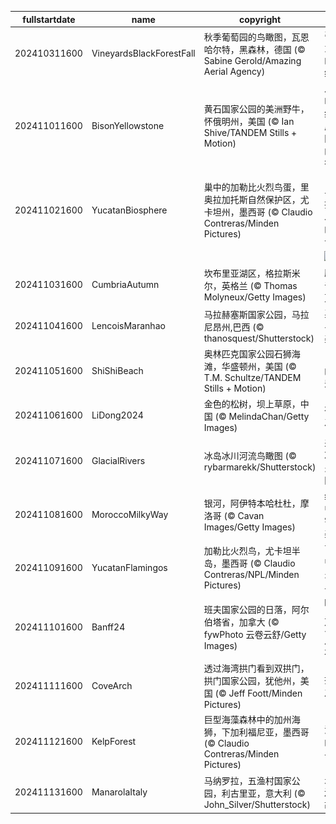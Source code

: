 |fullstartdate|name|copyright|title|image|
|--|--|--|--|--|
202410311600|VineyardsBlackForestFall|秋季葡萄园的鸟瞰图，瓦恩哈尔特，黑森林，德国 (© Sabine Gerold/Amazing Aerial Agency)|引以为豪的传统|![](/zh-CN/2024/11/202410311600VineyardsBlackForestFall.jpg)|
202411011600|BisonYellowstone|黄石国家公园的美洲野牛，怀俄明州，美国 (© Ian Shive/TANDEM Stills + Motion)|从濒临灭绝到成为国家的象征|![](/zh-CN/2024/11/202411011600BisonYellowstone.jpg)|
202411021600|YucatanBiosphere|巢中的加勒比火烈鸟蛋，里奥拉加托斯自然保护区，尤卡坦州，墨西哥 (© Claudio Contreras/Minden Pictures)|自然与可持续发展的结合|![](/zh-CN/2024/11/202411021600YucatanBiosphere.jpg)|
||||![](/zh-CN/2024/11/.jpg)|
202411031600|CumbriaAutumn|坎布里亚湖区，格拉斯米尔，英格兰 (© Thomas Molyneux/Getty Images)|胜过千言万语|![](/zh-CN/2024/11/202411031600CumbriaAutumn.jpg)|
202411041600|LencoisMaranhao|马拉赫塞斯国家公园，马拉尼昂州,巴西 (© thanosquest/Shutterstock)|异世界之美|![](/zh-CN/2024/11/202411041600LencoisMaranhao.jpg)|
202411051600|ShiShiBeach|奥林匹克国家公园石狮海滩，华盛顿州，美国 (© T.M. Schultze/TANDEM Stills + Motion)|日落的阴影|![](/zh-CN/2024/11/202411051600ShiShiBeach.jpg)|
202411061600|LiDong2024|金色的松树，坝上草原，中国 (© MelindaChan/Getty Images)|初冬之美|![](/zh-CN/2024/11/202411061600LiDong2024.jpg)|
202411071600|GlacialRivers|冰岛冰川河流鸟瞰图 (© rybarmarekk/Shutterstock)|来自冰与火之国|![](/zh-CN/2024/11/202411071600GlacialRivers.jpg)|
202411081600|MoroccoMilkyWay|银河，阿伊特本哈杜杜，摩洛哥 (© Cavan Images/Getty Images)|红尘中的宇宙美景|![](/zh-CN/2024/11/202411081600MoroccoMilkyWay.jpg)|
202411091600|YucatanFlamingos|加勒比火烈鸟，尤卡坦半岛，墨西哥 (© Claudio Contreras/NPL/Minden Pictures)|飞行中的火烈鸟|![](/zh-CN/2024/11/202411091600YucatanFlamingos.jpg)|
202411101600|Banff24|班夫国家公园的日落，阿尔伯塔省，加拿大 (© fywPhoto 云卷云舒/Getty Images)|旷野里的第一片雪花|![](/zh-CN/2024/11/202411101600Banff24.jpg)|
202411111600|CoveArch|透过海湾拱门看到双拱门，拱门国家公园，犹他州，美国 (© Jeff Foott/Minden Pictures)|拱门之下|![](/zh-CN/2024/11/202411111600CoveArch.jpg)|
202411121600|KelpForest|巨型海藻森林中的加州海狮，下加利福尼亚，墨西哥 (© Claudio Contreras/Minden Pictures)|海中的“狮子王”|![](/zh-CN/2024/11/202411121600KelpForest.jpg)|
202411131600|ManarolaItaly|马纳罗拉，五渔村国家公园，利古里亚，意大利 (© John_Silver/Shutterstock)|悬崖边的故事|![](/zh-CN/2024/11/202411131600ManarolaItaly.jpg)|
